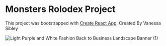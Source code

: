 # Monsters Rolodex Project

This project was bootstrapped with [Create React App](https://github.com/facebook/create-react-app).
Created By Vanessa Sibley

![Light Purple and White Fashion Back to Business Landscape Banner (1)](https://images.unsplash.com/photo-1588507648828-ac6ff2e9fb4e?ixlib=rb-1.2.1&ixid=MnwxMjA3fDB8MHxwaG90by1wYWdlfHx8fGVufDB8fHx8&auto=format&fit=crop&w=1740&q=80)
